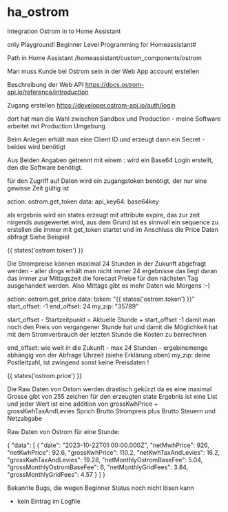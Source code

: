 # ha_ostrom
Integration Ostrom in to Home Assistant

only Playground!
Beginner Level Programming for Homeassistant#

Path in Home Assistant 
/homeassistant/custom_components/ostrom

Man muss Kunde bei Ostrom sein
in der Web App account erstellen

Beschreibung der Web API https://docs.ostrom-api.io/reference/introduction

Zugang erstellen https://developer.ostrom-api.io/auth/login

dort hat man die Wahl zwischen Sandbox und Production - meine Software arbeitet mit Production Umgebung

Beim Anlegen erhält man eine Client ID und erzeugt dann ein Secret - beides wird benötigt

Aus Beiden Angaben getrennt mit einem : wird ein Base64 Login erstellt, den die Software benötigt.

für den Zugriff auf Daten wird ein zugangstoken benötigt, der nur eine gewisse Zeit gültig ist

action: ostrom.get_token
data: 
  api_key64: base64key

als ergebnis wird ein states erzeugt mit attribute expire, das zur zeit nirgends ausgewertet wird, aus dem Grund 
ist es sinnvoll ein sequence zu erstellen die immer mit get_token startet und im Anschluss die Price Daten abfragt
Siehe Beispiel 

{{ states('ostrom.token') }}

Die Strompreise können maximal 24 Stunden in der Zukunft abgefragt werden - aller dings erhält man nicht immer 24 ergebnisse
das liegt daran das immer zur Mittagszeit die forecast Preise für den nächsten Tag ausgehandelt werden.
Also Mittags gibt es mehr Daten wie Morgens :-)

action: ostrom.get_price
data:
  token: "{{ states('ostrom.token') }}"
  start_offset: -1
  end_offset: 24
  my_zip: "35789"

start_offset - Startzeitpunkt = Aktuelle Stunde + start_offset 
-1 damit man noch den Preis von vergangener Stunde hat und damit die Möglichkeit hat mit dem Stromverbrauch der letzten 
Stunde die Kosten zu berrechnen

end_offset: wie weit in die Zukunft - max 24 Stunden - ergebinsmenge abhängig von der Abfrage Uhrzeit (siehe Erklärung oben)
my_zip: deine Postleitzahl, ist zwingend sonst keine Preisdaten !

{{ states('ostrom.price') }}

Die Raw Daten von Ostom werden drastisch gekürzt da es eine maximal Grosse gibt von 255 zeichen für den erzeugten state
Ergebnis ist eine List und jeder Wert ist eine addition von grossKwhPrice + grossKwhTaxAndLevies
Sprich Brutto
Strompreis plus Brutto Steuern und Netzabgabe

Raw Daten von Ostrom für eine Stunde:

{
  "data": [
    {
      "date": "2023-10-22T01:00:00.000Z",
      "netMwhPrice": 926,
      "netKwhPrice": 92.6,
      "grossKwhPrice": 110.2,
      "netKwhTaxAndLevies": 16.2,
      "grossKwhTaxAndLevies": 19.28,
      "netMonthlyOstromBaseFee": 5.04,
      "grossMonthlyOstromBaseFee": 6,
      "netMonthlyGridFees": 3.84,
      "grossMonthlyGridFees": 4.57
    }
  ]
}

Bekannte Bugs, die wegen Beginner Status noch nicht lösen kann

- kein Eintrag im Logfile
